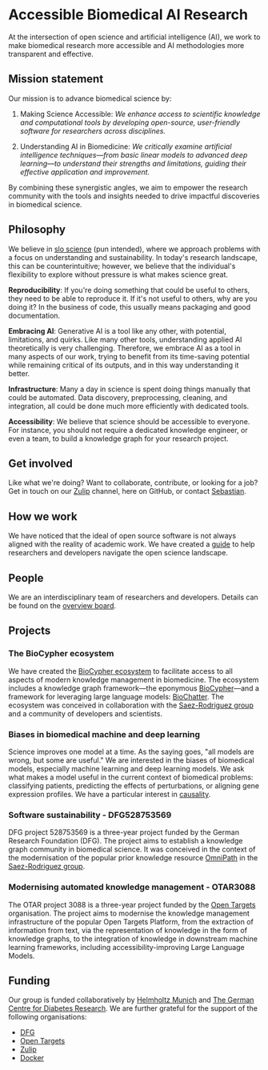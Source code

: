 # Accessible Biomedical AI Research

At the intersection of open science and artificial intelligence (AI), we work to
make biomedical research more accessible and AI methodologies more transparent
and effective.

## Mission statement

Our mission is to advance biomedical science by:

1. Making Science Accessible: *We enhance access to scientific knowledge and
computational tools by developing open-source, user-friendly software for
researchers across disciplines.*

2. Understanding AI in Biomedicine: *We critically examine artificial
intelligence techniques—from basic linear models to advanced deep learning—to
understand their strengths and limitations, guiding their effective application
and improvement.*

By combining these synergistic angles, we aim to empower the research community
with the tools and insights needed to drive impactful discoveries in biomedical
science.

## Philosophy

We believe in [slo science](https://en.wikipedia.org/wiki/Slow_science) (pun
intended), where we approach problems with a focus on understanding and
sustainability. In today's research landscape, this can be counterintuitive;
however, we believe that the individual's flexibility to explore without
pressure is what makes science great.

**Reproducibility**: If you're doing something that could be useful to others,
they need to be able to reproduce it. If it's not useful to others, why are you
doing it? In the business of code, this usually means packaging and good
documentation.

**Embracing AI**: Generative AI is a tool like any other, with potential,
limitations, and quirks. Like many other tools, understanding applied AI
theoretically is very challenging. Therefore, we embrace AI as a tool in many
aspects of our work, trying to benefit from its time-saving potential while
remaining critical of its outputs, and in this way understanding it better.

**Infrastructure**: Many a day in science is spent doing things manually that
could be automated. Data discovery, preprocessing, cleaning, and integration,
all could be done much more efficiently with dedicated tools.

**Accessibility**: We believe that science should be accessible to everyone. For
instance, you should not require a dedicated knowledge engineer, or even a team,
to build a knowledge graph for your research project.

<!-- shorten and link to dedicated page, add open source considerations, outreach, systemic incentives, academic publishing vs software sustainability, community engagement in the academic setting, falsification perspective -->

## Get involved

Like what we're doing? Want to collaborate, contribute, or looking for a job?
Get in touch on our [Zulip](https://biocypher.zulipchat.com) channel, here on
GitHub, or contact [Sebastian](https://slobentanzer.github.io).

## How we work

We have noticed that the ideal of open source software is not always aligned
with the reality of academic work. We have created a
[guide](OPEN_SCIENCE_GUIDE.md) to help researchers and developers navigate the
open science landscape.

## People

We are an interdisciplinary team of researchers and developers. Details can be
found on the [overview board](https://github.com/orgs/slolab/projects/2).

## Projects

### The BioCypher ecosystem

We have created the [BioCypher ecosystem](https://github.com/biocypher) to
facilitate access to all aspects of modern knowledge management in biomedicine.
The ecosystem includes a knowledge graph framework—the eponymous
[BioCypher](https://biocypher.org)—and a framework for leveraging large language
models: [BioChatter](https://biochatter.org). The ecosystem was conceived in
collaboration with the [Saez-Rodriguez group](https://saezlab.org) and a
community of developers and scientists.

### Biases in biomedical machine and deep learning

Science improves one model at a time. As the saying goes, "all models are wrong,
but some are useful." We are interested in the biases of biomedical models,
especially machine learning and deep learning models. We ask what makes a model
useful in the current context of biomedical problems: classifying patients,
predicting the effects of perturbations, or aligning gene expression profiles.
We have a particular interest in
[causality](https://www.embopress.org/doi/full/10.1038/s44320-024-00041-w).

### Software sustainability - DFG528753569

DFG project 528753569 is a three-year project funded by the German Research
Foundation (DFG). The project aims to establish a knowledge graph community in
biomedical science. It was conceived in the context of the modernisation of the
popular prior knowledge resource [OmniPath](https://omnipathdb.org) in the
[Saez-Rodriguez group](https://saezlab.org).

### Modernising automated knowledge management - OTAR3088

The OTAR project 3088 is a three-year project funded by the [Open
Targets](https://opentargets.org) organisation. The project aims to modernise
the knowledge management infrastructure of the popular Open Targets Platform,
from the extraction of information from text, via the representation of
knowledge in the form of knowledge graphs, to the integration of knowledge in
downstream machine learning frameworks, including accessibility-improving Large
Language Models.

## Funding

Our group is funded collaboratively by [Helmholtz
Munich](https://helmholtz-muenchen.de) and [The German Centre for Diabetes
Research](https://dzd-ev.de). We are further grateful for the support of the
following organisations:

- [DFG](https://www.dfg.de)
- [Open Targets](https://opentargets.org)
- [Zulip](https://zulip.com)
- [Docker](https://docker.com)

<!--

**Here are some ideas to get you started:**

👩‍💻 Useful resources - where can the community find your docs? Is there anything else the community should know?
🍿 Fun facts - what does your team eat for breakfast?
🧙 Remember, you can do mighty things with the power of [Markdown](https://docs.github.com/github/writing-on-github/getting-started-with-writing-and-formatting-on-github/basic-writing-and-formatting-syntax)
-->
